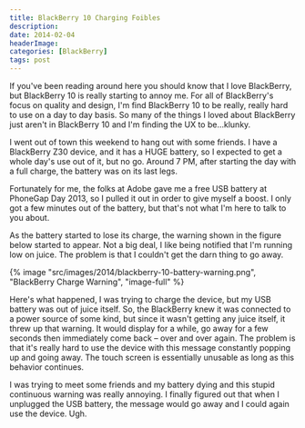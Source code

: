 ```yaml
---
title: BlackBerry 10 Charging Foibles
description: 
date: 2014-02-04
headerImage: 
categories: [BlackBerry]
tags: post
---
```


If you've been reading around here you should know that I love BlackBerry, but BlackBerry 10 is really starting to annoy me. For all of BlackBerry's focus on quality and design, I'm find BlackBerry 10 to be really, really hard to use on a day to day basis. So many of the things I loved about BlackBerry just aren't in BlackBerry 10 and I'm finding the UX to be…klunky.

I went out of town this weekend to hang out with some friends. I have a BlackBerry Z30 device, and it has a HUGE battery, so I expected to get a whole day's use out of it, but no go. Around 7 PM, after starting the day with a full charge, the battery was on its last legs.

Fortunately for me, the folks at Adobe gave me a free USB battery at PhoneGap Day 2013, so I pulled it out in order to give myself a boost. I only got a few minutes out of the battery, but that's not what I'm here to talk to you about.

As the battery started to lose its charge, the warning shown in the figure below started to appear. Not a big deal, I like being notified that I'm running low on juice. The problem is that I couldn't get the darn thing to go away.

{% image "src/images/2014/blackberry-10-battery-warning.png", "BlackBerry Charge Warning", "image-full" %}

Here's what happened, I was trying to charge the device, but my USB battery was out of juice itself. So, the BlackBerry knew it was connected to a power source of some kind, but since it wasn't getting any juice itself, it threw up that warning. It would display for a while, go away for a few seconds then immediately come back – over and over again. The problem is that it's really hard to use the device with this message constantly popping up and going away. The touch screen is essentially unusable as long as this behavior continues.

I was trying to meet some friends and my battery dying and this stupid continuous warning was really annoying. I finally figured out that when I unplugged the USB battery, the message would go away and I could again use the device. Ugh.